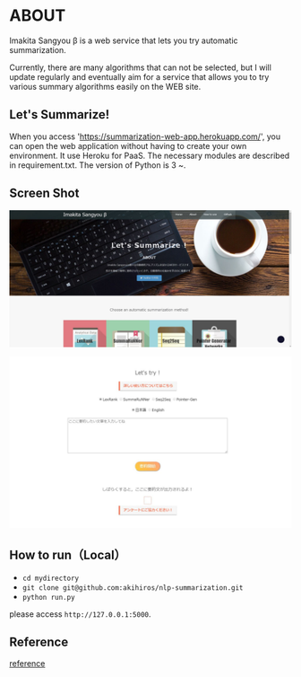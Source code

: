 # ABOUT

Imakita Sangyou β is a web service that lets you try automatic summarization.

Currently, there are many algorithms that can not be selected, but I will update regularly and eventually aim for a service that allows you to try various summary algorithms easily on the WEB site.

## Let's Summarize!

When you access 'https://summarization-web-app.herokuapp.com/', you can open the web application without having to create your own environment. It use Heroku for PaaS. The necessary modules are described in requirement.txt. The version of Python is 3 ~.

## Screen Shot

![](https://github.com/akihiros/summarization-web-app/blob/master/static/images/screenshot1.jpg)

![](https://github.com/akihiros/summarization-web-app/blob/master/static/images/screenshot2.jpg)

## How to run（Local）

- `cd mydirectory`
- `git clone git@github.com:akihiros/nlp-summarization.git`
- `python run.py`

please access `http://127.0.0.1:5000`.

## Reference

[reference](reference.md)
